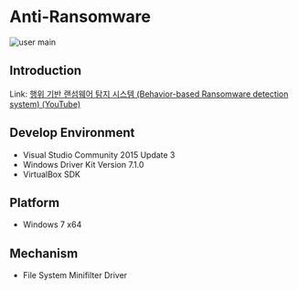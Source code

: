 # Anti-Ransomware
![user main](https://user-images.githubusercontent.com/28994727/31466411-0999d474-af12-11e7-8736-270b7d0a80a4.png)
## Introduction
Link: [행위 기반 랜섬웨어 탐지 시스템 (Behavior-based Ransomware detection system) (YouTube)](https://youtu.be/X5gkgywqhJ8)

## Develop Environment
* Visual Studio Community 2015 Update 3
* Windows Driver Kit Version 7.1.0
* VirtualBox SDK

## Platform
* Windows 7 x64

## Mechanism
* File System Minifilter Driver

